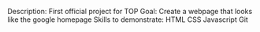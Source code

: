 Description: First official project for TOP
Goal: Create a webpage that looks like the google homepage
Skills to demonstrate:
HTML
CSS
Javascript
Git
